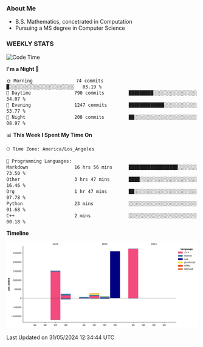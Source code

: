 ### About Me

- B.S. Mathematics, concetrated in Computation
- Pursuing a MS degree in Computer Science


### WEEKLY STATS
<!--START_SECTION:waka-->
![Code Time](http://img.shields.io/badge/Code%20Time-113%20hrs%2026%20mins-blue)

**I'm a Night 🦉** 

```text
🌞 Morning                74 commits          █░░░░░░░░░░░░░░░░░░░░░░░░   03.19 % 
🌆 Daytime                790 commits         █████████░░░░░░░░░░░░░░░░   34.07 % 
🌃 Evening                1247 commits        █████████████░░░░░░░░░░░░   53.77 % 
🌙 Night                  208 commits         ██░░░░░░░░░░░░░░░░░░░░░░░   08.97 % 
```


📊 **This Week I Spent My Time On** 

```text
🕑︎ Time Zone: America/Los_Angeles

💬 Programming Languages: 
Markdown                 16 hrs 56 mins      ██████████████████░░░░░░░   73.50 % 
Other                    3 hrs 47 mins       ████░░░░░░░░░░░░░░░░░░░░░   16.46 % 
Org                      1 hr 47 mins        ██░░░░░░░░░░░░░░░░░░░░░░░   07.78 % 
Python                   23 mins             ░░░░░░░░░░░░░░░░░░░░░░░░░   01.68 % 
C++                      2 mins              ░░░░░░░░░░░░░░░░░░░░░░░░░   00.18 % 
```

**Timeline**

![Lines of Code chart](https://raw.githubusercontent.com/nickocruzm/nickocruzm/main/assets/bar_graph.png)


 Last Updated on 31/05/2024 12:34:44 UTC
<!--END_SECTION:waka-->
